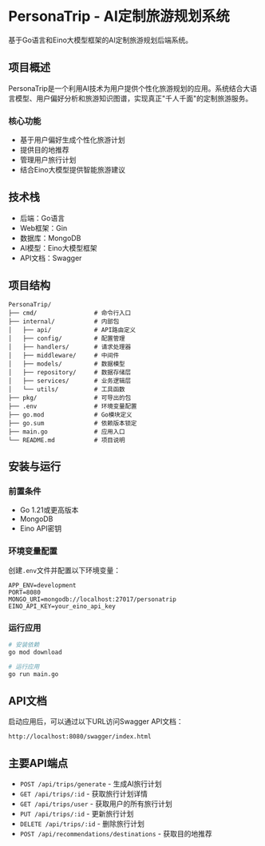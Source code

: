 # PersonaTrip - AI定制旅游规划系统

基于Go语言和Eino大模型框架的AI定制旅游规划后端系统。

## 项目概述

PersonaTrip是一个利用AI技术为用户提供个性化旅游规划的应用。系统结合大语言模型、用户偏好分析和旅游知识图谱，实现真正"千人千面"的定制旅游服务。

### 核心功能

- 基于用户偏好生成个性化旅游计划
- 提供目的地推荐
- 管理用户旅行计划
- 结合Eino大模型提供智能旅游建议

## 技术栈

- 后端：Go语言
- Web框架：Gin
- 数据库：MongoDB
- AI模型：Eino大模型框架
- API文档：Swagger

## 项目结构

```
PersonaTrip/
├── cmd/                # 命令行入口
├── internal/           # 内部包
│   ├── api/            # API路由定义
│   ├── config/         # 配置管理
│   ├── handlers/       # 请求处理器
│   ├── middleware/     # 中间件
│   ├── models/         # 数据模型
│   ├── repository/     # 数据存储层
│   ├── services/       # 业务逻辑层
│   └── utils/          # 工具函数
├── pkg/                # 可导出的包
├── .env                # 环境变量配置
├── go.mod              # Go模块定义
├── go.sum              # 依赖版本锁定
├── main.go             # 应用入口
└── README.md           # 项目说明
```

## 安装与运行

### 前置条件

- Go 1.21或更高版本
- MongoDB
- Eino API密钥

### 环境变量配置

创建`.env`文件并配置以下环境变量：

```
APP_ENV=development
PORT=8080
MONGO_URI=mongodb://localhost:27017/personatrip
EINO_API_KEY=your_eino_api_key
```

### 运行应用

```bash
# 安装依赖
go mod download

# 运行应用
go run main.go
```

## API文档

启动应用后，可以通过以下URL访问Swagger API文档：

```
http://localhost:8080/swagger/index.html
```

## 主要API端点

- `POST /api/trips/generate` - 生成AI旅行计划
- `GET /api/trips/:id` - 获取旅行计划详情
- `GET /api/trips/user` - 获取用户的所有旅行计划
- `PUT /api/trips/:id` - 更新旅行计划
- `DELETE /api/trips/:id` - 删除旅行计划
- `POST /api/recommendations/destinations` - 获取目的地推荐
